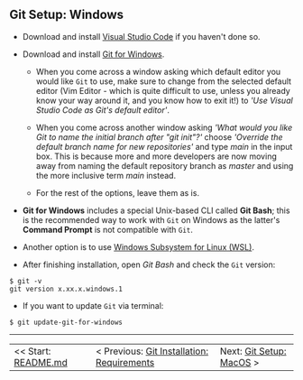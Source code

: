 ## Git Setup: Windows

- Download and install [Visual Studio Code](https://code.visualstudio.com/) if you haven't done so.

- Download and install [Git for Windows](https://git-scm.com/download/win).

    - When you come across a window asking which default editor you would like `Git` to use, make sure to change from the selected default editor (Vim Editor - which is quite difficult to use, unless you already know your way around it, and you know how to exit it!) to *'Use Visual Studio Code as Git's default editor'*.

    - When you come across another window asking *'What would you like Git to name the initial branch after "git init"?'* choose *'Override the default branch name for new repositories'* and type *main* in the input box. This is because more and more developers are now moving away from naming the default repository branch as *master* and using the more inclusive term *main* instead.

    - For the rest of the options, leave them as is.

- **Git for Windows** includes a special Unix-based CLI called **Git Bash**; this is the recommended way to work with `Git` on Windows as the latter's **Command Prompt** is not compatible with `Git`.

- Another option is to use [Windows Subsystem for Linux (WSL)](https://learn.microsoft.com/en-us/windows/wsl/install).

- After finishing installation, open *Git Bash* and check the `Git` version:

```shell
$ git -v
git version x.xx.x.windows.1
```

- If you want to update `Git` via terminal:

```shell
$ git update-git-for-windows
```

<hr>

<table align="center">
   <tbody>
      <tr>
        <td>
            << Start: <a href="/README.md">README.md</a>
        </td>
        <td>
            < Previous: <a href="/assets/ch3.md">Git Installation: Requirements</a>
        </td>
        <td>
            Next: <a href="/assets/ch5.md">Git Setup: MacOS</a> >
        </td>
      </tr>
   </tbody>
</table>